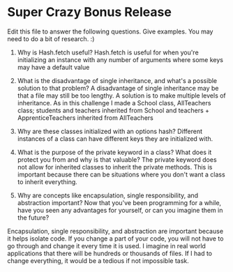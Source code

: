 # Super Crazy Bonus Release

Edit this file to answer the following questions. Give examples. You may need to do a bit of research. :)

1. Why is Hash.fetch useful?
Hash.fetch is useful for when you're initializing an instance with any number of arguments where some keys may have a default value

2. What is the disadvantage of single inheritance, and what's a possible solution to that problem?
A disadvantage of single inheritance may be that a file may still be too lengthy.  A solution is to make multiple levels of inheritance.  As in this challenge I made a School class, AllTeachers class; students and teachers inherited from School and teachers + ApprenticeTeachers inherited from AllTeachers

3. Why are these classes initialized with an options hash?
Different instances of a class can have different keys they are initialized with.

4. What is the purpose of the private keyword in a class? What does it protect you from and why is that valuable?
The private keyword does not allow for inherited classes to inherit the private methods.  This is important because there can be situations where you don't want a class to inherit everything.

5. Why are concepts like encapsulation, single responsibility, and abstraction important? Now that you've been programming for a while, have you seen any advantages for yourself, or can you imagine them in the future?

Encapsulation, single responsibility, and abstraction are important because it helps isolate code.  If you change a part of your code, you will not have to go through and change it every time it is used.  I imagine in real world applications that there will be hundreds or thousands of files.  If I had to change everything, it would be a tedious if not impossible task.
